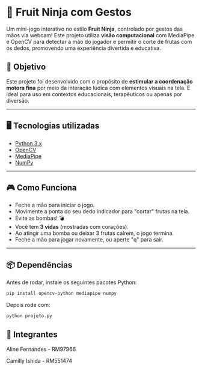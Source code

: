 # 🍉 Fruit Ninja com Gestos

Um mini-jogo interativo no estilo **Fruit Ninja**, controlado por gestos das mãos via webcam! Este projeto utiliza **visão computacional** com MediaPipe e OpenCV para detectar a mão do jogador e permitir o corte de frutas com os dedos, promovendo uma experiência divertida e educativa.

## 🎯 Objetivo

Este projeto foi desenvolvido com o propósito de **estimular a coordenação motora fina** por meio da interação lúdica com elementos visuais na tela. É ideal para uso em contextos educacionais, terapêuticos ou apenas por diversão.

---

## 🖥️ Tecnologias utilizadas

- [Python 3.x](https://www.python.org/)
- [OpenCV](https://opencv.org/)
- [MediaPipe](https://google.github.io/mediapipe/)
- [NumPy](https://numpy.org/)

---

## 🎮 Como Funciona

- Feche a mão para iniciar o jogo.
- Movimente a ponta do seu dedo indicador para "cortar" frutas na tela.
- Evite as bombas! 💣
- Você tem **3 vidas** (mostradas com corações).
- Ao atingir uma bomba ou deixar 3 frutas caírem, o jogo termina.
- Feche a mão para jogar novamente, ou aperte "q" para sair.

---

## 📦 Dependências

Antes de rodar, instale os seguintes pacotes Python:

```bash
pip install opencv-python mediapipe numpy
```

Depois rode com:

```bash
python projeto.py
```

## 👩 Integrantes

Aline Fernandes - RM97966

Camilly Ishida - RM551474

